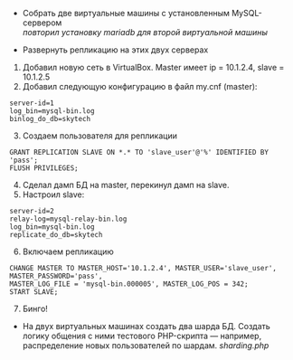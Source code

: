 * Собрать две виртуальные машины с установленным MySQL-сервером  
_повторил установку mariadb для второй виртуальной машины_  

* Развернуть репликацию на этих двух серверах  
1. Добавил новую сеть в VirtualBox. Master имеет ip = 10.1.2.4, slave = 10.1.2.5
2. Добавил следующую конфигурацию в файл my.cnf (master):  
```
server-id=1
log_bin=mysql-bin.log
binlog_do_db=skytech
```
3. Создаем пользователя для репликации
```mysql
GRANT REPLICATION SLAVE ON *.* TO 'slave_user'@'%' IDENTIFIED BY 'pass';
FLUSH PRIVILEGES;
```
4. Сделал дамп БД на master, перекинул дамп на slave.
5. Настроил slave:
```
server-id=2
relay-log=mysql-relay-bin.log
log_bin=mysql-bin.log
replicate_do_db=skytech
```
6. Включаем репликацию
```mysql
CHANGE MASTER TO MASTER_HOST='10.1.2.4', MASTER_USER='slave_user', MASTER_PASSWORD='pass',
MASTER_LOG_FILE = 'mysql-bin.000005', MASTER_LOG_POS = 342;
START SLAVE;
```

7. Бинго!  

* На двух виртуальных машинах создать два шарда БД. Создать логику общения с ними тестового PHP-скрипта — например, распределение новых пользователей по шардам.
_sharding.php_